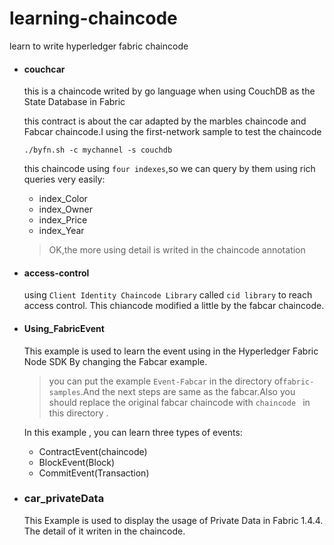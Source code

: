 # learning-chaincode
learn to write hyperledger fabric chaincode

- #### couchcar

  this is a chaincode writed by go language when using CouchDB  as the State Database in Fabric

  this contract is about  the car adapted by the marbles chaincode and Fabcar chaincode.I using the first-network sample to test the chaincode

  `./byfn.sh -c mychannel -s couchdb` 

  this chaincode using `four indexes`,so we can query by them using rich queries very easily:

  - index_Color
  - index_Owner
  - index_Price
  - index_Year

  > OK,the more using detail is writed in the chaincode annotation

- #### access-control

  using `Client Identity Chaincode Library` called `cid library` to reach access control. This chiancode modified a little by the fabcar chaincode.
  
- #### Using_FabricEvent

  This example is used to learn the event using in the Hyperledger Fabric Node SDK By changing the Fabcar example.

  > you can put the example `Event-Fabcar` in the directory of`fabric-samples`.And the next steps are same as the fabcar.Also you should replace the original fabcar chaincode with `chaincode ` in this directory .

  In this example , you can learn three types of events:

  - ContractEvent(chaincode)
  - BlockEvent(Block)
  - CommitEvent(Transaction)
  
- ### car_privateData

  This Example is used to display the usage of Private Data in Fabric 1.4.4. The detail of it writen in the chaincode.